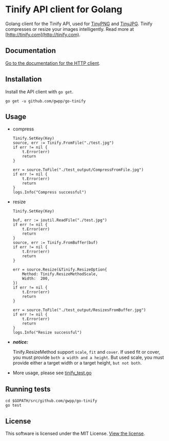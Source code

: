 # Tinify API client for Golang

Golang client for the Tinify API, used for [TinyPNG](https://tinypng.com) and [TinyJPG](https://tinyjpg.com). Tinify compresses or resize your images intelligently. Read more at [http://tinify.com](http://tinify.com).

## Documentation

[Go to the documentation for the HTTP client](https://tinypng.com/developers/reference).

## Installation

Install the API client with `go get`.

```shell
go get -u github.com/gwpp/go-tinify
```

## Usage

- compress
    ```golang
    Tinify.SetKey(Key)
    source, err := Tinify.FromFile("./test.jpg")
    if err != nil {
        t.Error(err)
        return
    }

    err = source.ToFile("./test_output/CompressFromFile.jpg")
    if err != nil {
        t.Error(err)
        return
    }
    logs.Info("Compress successful")
    ```

- resize
    ```golang
    Tinify.SetKey(Key)

    buf, err := ioutil.ReadFile("./test.jpg")
    if err != nil {
        t.Error(err)
        return
    }
    source, err := Tinify.FromBuffer(buf)
    if err != nil {
        t.Error(err)
        return
    }

    err = source.Resize(&Tinify.ResizeOption{
        Method: Tinify.ResizeMethodScale,
        Width:  200,
    })
    if err != nil {
        t.Error(err)
        return
    }

    err = source.ToFile("./test_output/ResizesFromBuffer.jpg")
    if err != nil {
        t.Error(err)
        return
    }
    logs.Info("Resize successful")
    ```

- ***notice:***

    Tinify.ResizeMethod support `scale`, `fit` and `cover`. If used fit or cover, you must provide `both a width and a height`. But used scale, you must provide either a target width or a target height, `but not both`.


- More usage, please see [tinify_test.go](./tinify_test.go)

## Running tests

```shell
cd $GOPATH/src/github.com/gwpp/go-tinify
go test
```

## License

This software is licensed under the MIT License. [View the license](LICENSE).
